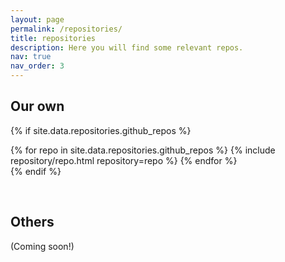 ```yaml
---
layout: page
permalink: /repositories/
title: repositories
description: Here you will find some relevant repos.
nav: true
nav_order: 3
---
```


## Our own

{% if site.data.repositories.github_repos %}
<div class="repositories d-flex flex-wrap flex-md-row flex-column justify-content-between align-items-center">
  {% for repo in site.data.repositories.github_repos %}
    {% include repository/repo.html repository=repo %}
  {% endfor %}
</div>
{% endif %}

&nbsp;
## Others
(Coming soon!)
